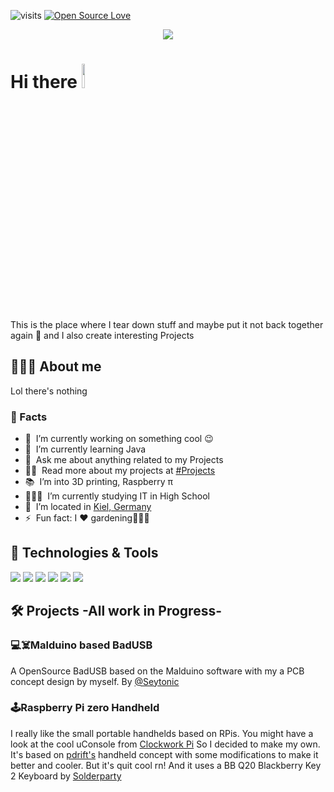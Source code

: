 ![visits](https://visitor-badge.laobi.icu/badge?page_id=paranoia8972.Paranoia8972)
[![Open Source Love](https://badges.frapsoft.com/os/v1/open-source.svg?v=102)](https://github.com/ellerbrock/open-source-badge/)
<p align="center">
  <a href="https://skillicons.dev">
    <img src="https://skillicons.dev/icons?i=py,java,js,html&theme=dark" />
  </a>
</p>

# Hi there <img src="https://media.giphy.com/media/hvRJCLFzcasrR4ia7z/giphy.gif" width="10%"></a>
This is the place where I tear down stuff and maybe put it not back together again :rofl: and I also create interesting Projects 

## 🧑🏼‍💻 About me

Lol there's nothing 

### 📌 Facts

- 🔭 &nbsp;I’m currently working on something cool :wink:
- 🌱 &nbsp;I’m currently learning Java 
- 💬 &nbsp;Ask me about anything related to my Projects
- 👨‍💻 &nbsp;Read more about my projects at [#Projects](https://github.com/Paranoia8972/Paranoia8972/blob/main/README.md#%EF%B8%8F-projects--all-work-in-progress-)
- 📚 &nbsp;I’m into 3D printing, Raspberry π 
- 🧑🏼‍🎓 &nbsp;I’m currently studying IT in High School
- 📍 &nbsp;I’m located in [Kiel, Germany](https://www.google.com/maps?q=kiel)
- ⚡️ &nbsp;Fun fact: I :heart: gardening🧑🏼‍🌾

## 🔧 Technologies & Tools

![](https://img.shields.io/badge/OS-Linux-informational?style=flat&logo=linux&logoColor=white&color=D66437)
![](https://img.shields.io/badge/Editor-VS_Code-informational?style=flat&logo=visual-studio-code&logoColor=white&color=59A4EC)
![](https://img.shields.io/badge/Code-Python-informational?style=flat&logo=python&logoColor=white&color=5280AF)
![](https://img.shields.io/badge/Code-JavaScript-informational?style=flat&logo=javascript&logoColor=white&color=F3E050)
![](https://img.shields.io/badge/Code-Java-informational?style=flat&logo=go&logoColor=white&color=E68839)
![](https://img.shields.io/badge/Code-Html-informational?style=flat&logo=react&logoColor=white&color=D35836)

## 🛠️ Projects -All work in Progress-

### 💻☠️Malduino based BadUSB 
A OpenSource BadUSB based on the Malduino software with my a PCB concept design by myself.
By [@Seytonic](https://github.com/Seytonic/Duckduino-microSD)

### 🕹️Raspberry Pi zero Handheld
I really like the small portable handhelds based on RPis. 
You might have a look at the cool uConsole from [Clockwork Pi](https://www.clockworkpi.com/)
So I decided to make my own. 
It's based on [pdrift's](https://twitter.com/pdrift) handheld concept with some modifications to make it better and cooler. But it's quit cool rn!
And it uses a BB Q20 Blackberry Key 2 Keyboard by [Solderparty](https://www.solder.party/docs/bbq20kbd/)
